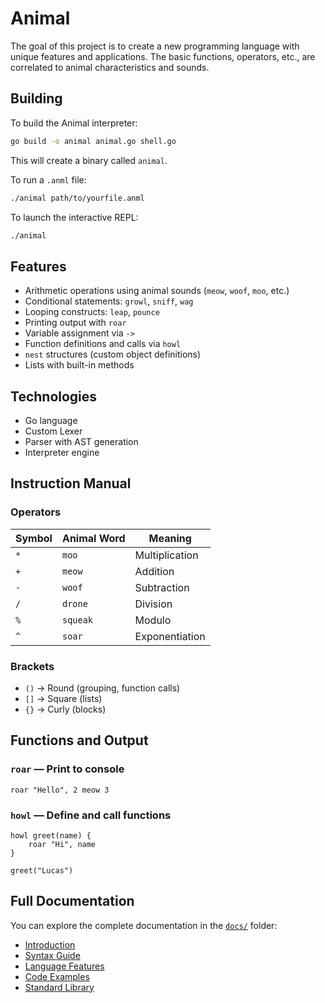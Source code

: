 # Animal

The goal of this project is to create a new programming language with unique features and applications. The basic functions, operators, etc., are correlated to animal characteristics and sounds.

## Building

To build the Animal interpreter:

```bash
go build -o animal animal.go shell.go
```

This will create a binary called `animal`.

To run a `.anml` file:

```bash
./animal path/to/yourfile.anml
```

To launch the interactive REPL:

```bash
./animal
```

## Features

- Arithmetic operations using animal sounds (`meow`, `woof`, `moo`, etc.)
- Conditional statements: `growl`, `sniff`, `wag`
- Looping constructs: `leap`, `pounce`
- Printing output with `roar`
- Variable assignment via `->`
- Function definitions and calls via `howl`
- `nest` structures (custom object definitions)
- Lists with built-in methods

## Technologies

- Go language
- Custom Lexer
- Parser with AST generation
- Interpreter engine

## Instruction Manual

### Operators

| Symbol | Animal Word | Meaning        |
|--------|-------------|----------------|
| `*`    | `moo`       | Multiplication |
| `+`    | `meow`      | Addition       |
| `-`    | `woof`      | Subtraction    |
| `/`    | `drone`     | Division       |
| `%`    | `squeak`    | Modulo         |
| `^`    | `soar`      | Exponentiation |

### Brackets

- `()` → Round (grouping, function calls)
- `[]` → Square (lists)
- `{}` → Curly (blocks)

## Functions and Output

### `roar` — Print to console

```animal
roar "Hello", 2 meow 3
```

### `howl` — Define and call functions

```animal
howl greet(name) {
    roar "Hi", name
}

greet("Lucas")
```
## Full Documentation

You can explore the complete documentation in the [`docs/`](docs/) folder:

- [Introduction](docs/intro.md)
- [Syntax Guide](docs/syntax.md)
- [Language Features](docs/features.md)
- [Code Examples](docs/examples.md)
- [Standard Library](docs/stdlib.md)
